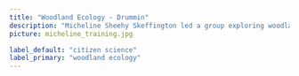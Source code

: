 ```yaml
---
title: "Woodland Ecology - Drummin"
description: "Micheline Sheehy Skeffington led a group exploring woodland ecology in Drummin woods.'"
picture: micheline_training.jpg

label_default: "citizen science" 
label_primary: "woodland ecology"
---
```

